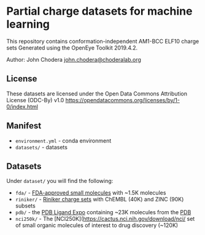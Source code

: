 # Partial charge datasets for machine learning

This repository contains conformation-independent AM1-BCC ELF10 charge sets Generated using the OpenEye Toolkit 2019.4.2.

Author: John Chodera <john.chodera@choderalab.org>

## License

These datasets are licensed under the Open Data Commons Attribution License (ODC-By) v1.0
https://opendatacommons.org/licenses/by/1-0/index.html

## Manifest

* `environment.yml` - conda environment
* `datasets/` - datasets

## Datasets

Under `dataset/` you will find the following:
* `fda/` - [FDA-approved small molecules](https://zinc.docking.org/substances/subsets/fda/) with ~1.5K molecules
* `riniker/` - [Riniker charge sets](https://www.research-collection.ethz.ch/handle/20.500.11850/230799) with ChEMBL (40K) and ZINC (90K) subsets
* `pdb/` - the [PDB Ligand Expo](http://ligand-expo.rcsb.org/ld-download.html) containing ~23K molecules from the [PDB](http://rcsb.org)
* `nci250k/` - The [NCI250K](https://cactus.nci.nih.gov/download/nci/ set of small organic molecules of interest to drug discovery (~120K)

